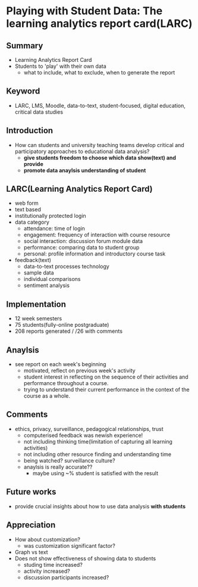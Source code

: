 # Playing with Student Data: The learning analytics report card(LARC)

## Summary

- Learning Analytics Report Card
- Students to 'play' with their own data
  - what to include, what to exclude, when to generate the report

## Keyword

- LARC, LMS, Moodle, data-to-text, student-focused, digital education, critical data studies

## Introduction

- How can students and university teaching teams develop critical and participatory approaches to educational data analysis?
  - **give students freedom to choose which data show(text) and provide**
  - **promote data anaylsis understanding of student**

## LARC(Learning Analytics Report Card)

- web form
- text based
- institutionally protected login
- data category
  - attendance: time of login
  - engagement: frequency of interaction with course resource
  - social interaction: discussion forum module data
  - performance: comparing data to student group
  - personal: profile information and introductory course task
- feedback(text)
  - data-to-text processes technology
  - sample data
  - individual comparisons
  - sentiment analysis

## Implementation

- 12 week semesters
- 75 students(fully-online postgraduate)
- 208 reports generated / /26 with comments

## Anaylsis

- see report on each week's beginning
  - motivated, reflect on previous week's activity
  - student interest in reflecting on the sequence of their activities and performance throughout a course.
  - trying to understand their current performance in the context of the course as a whole.

## Comments

- ethics, privacy, surveillance, pedagogical relationships, trust
  - computerised feedback was newish experience!
  - not including thinking time(limitation of capturing all learning activities)
  - not including other resource finding and understanding time
  - being watched? surveillance culture?
  - anaylsis is really accurate??
    - maybe using ~% student is satisfied with the result

## Future works

- provide crucial insights about how to use data analysis **with students**

## Appreciation

- How about customization?
  - was customization significant factor?
- Graph vs text
- Does not show effectiveness of showing data to students
  - studing time increased?
  - activity increased?
  - discussion participants increased?
